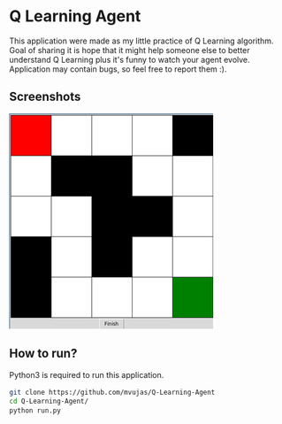 # Q Learning Agent

This application were made as my little practice of Q Learning algorithm.
Goal of sharing it is hope that it might help someone else to better understand Q Learning plus it's funny to watch your agent evolve.
Application may contain bugs, so feel free to report them :).


## Screenshots
![Application](app.png)

## How to run?
Python3 is required to run this application.
```bash
git clone https://github.com/mvujas/Q-Learning-Agent
cd Q-Learning-Agent/
python run.py
```
